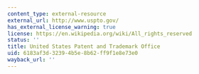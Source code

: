 ```yaml
---
content_type: external-resource
external_url: http://www.uspto.gov/
has_external_license_warning: true
license: https://en.wikipedia.org/wiki/All_rights_reserved
status: ''
title: United States Patent and Trademark Office
uid: 6183af3d-3239-4b5e-8b62-ff9f1e8e73e0
wayback_url: ''
---
```

